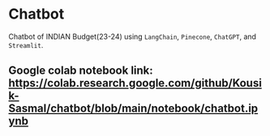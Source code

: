# Chatbot

Chatbot of INDIAN Budget(23-24) using `LangChain`, `Pinecone`, `ChatGPT`, and `Streamlit`.

Google colab notebook link: https://colab.research.google.com/github/Kousik-Sasmal/chatbot/blob/main/notebook/chatbot.ipynb
--
